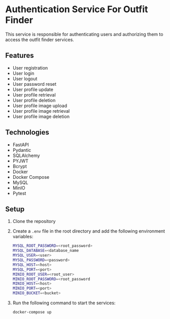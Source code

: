 # Authentication Service For Outfit Finder

This service is responsible for authenticating users and authorizing them to access the outfit finder services.

## Features

- User registration
- User login
- User logout
- User password reset
- User profile update
- User profile retrieval
- User profile deletion
- User profile image upload
- User profile image retrieval
- User profile image deletion

## Technologies

- FastAPI
- Pydantic
- SQLAlchemy
- PYJWT
- Bcrypt
- Docker
- Docker Compose
- MySQL
- MinIO
- Pytest

## Setup

1. Clone the repository
2. Create a `.env` file in the root directory and add the following environment variables:
    ```bash
    MYSQL_ROOT_PASSWORD=<root_password>
    MYSQL_DATABASE=<database_name
    MYSQL_USER=<user>
    MYSQL_PASSWORD=<password>
    MYSQL_HOST=<host>
    MYSQL_PORT=<port>
    MINIO_ROOT_USER=<root_user>
    MINIO_ROOT_PASSWORD=<root_password
    MINIO_HOST=<host>
    MINIO_PORT=<port>
    MINIO_BUCKET=<bucket>
    ```
   
3. Run the following command to start the services:
    ```bash
    docker-compose up
    ```
